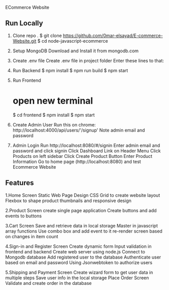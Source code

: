  ECommerce Website

Run Locally
------------
1. Clone repo
   . $ git clone https://github.com/0mar-elsayad/E-commerce-Website.git
     $ cd node-javascript-ecommerce
   
2. Setup MongoDB
       Download and Install it from mongodb.com

3. Create .env file
Create .env file in project folder
Enter these lines to that:
4. Run Backend
     $ npm install
     $ npm run build
     $ npm start

5. Run Frontend
    # open new terminal
     $ cd frontend
     $ npm install
     $ npm start

6. Create Admin User
Run this on chrome: http://localhost:4000/api/users/'/signup'
Note admin email and password


7. Admin Login
Run http://localhost:8080/#/signin
Enter admin email and password and click signin
Click Dashboard Link on Header Menu
Click Products on left sidebar
Click Create Product Button
Enter Product Information
Go to home page (http://localhost:8080) and test Ecommerce Website

  Features
-------------
1.Home Screen
   Static Web Page Design
   CSS Grid to create website layout
   Flexbox to shape product thumbnails and responsive design
   
2.Product Screen
    create single page application
    Create buttons and add events to buttons
    
3.Cart Screen
    Save and retrieve data in local storage
    Master in javascript array functions
    Use combo box and add event to it
    re-render screen based on changes in item count
    
4.Sign-in and Register Screen
    Create dynamic form
    Input validation in frontend and backend
    Create web server using node.js
    Connect to Mongodb database
    Add registered user to the database
    Authenticate user based on email and password
    Using Jsonwebtoken to authorize users
    
5.Shipping and Payment Screen
   Create wizard form to get user data in multiple steps
   Save user info in the local storage
   Place Order Screen
   Validate and create order in the database






